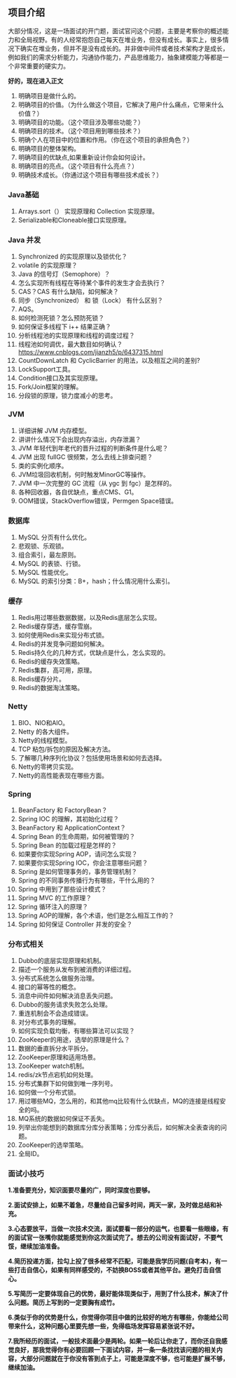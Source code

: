## 项目介绍

大部分情况，这是一场面试的开门题，面试官问这个问题，主要是考察你的概述能力和全局视野。有的人经常抱怨自己每天在堆业务，但没有成长。事实上，很多情况下确实在堆业务，但并不是没有成长的。并非做中间件或者技术架构才是成长，例如我们的需求分析能力，沟通协作能力，产品思维能力，抽象建模能力等都是一个非常重要的硬实力。

**好的，现在进入正文**

1. 明确项目是做什么的。
2. 明确项目的价值。（为什么做这个项目，它解决了用户什么痛点，它带来什么价值？）
3. 明确项目的功能。（这个项目涉及哪些功能？）
4. 明确项目的技术。（这个项目用到哪些技术？）
5. 明确个人在项目中的位置和作用。（你在这个项目的承担角色？）
6. 明确项目的整体架构。
7. 明确项目的优缺点,如果重新设计你会如何设计。
8. 明确项目的亮点。（这个项目有什么亮点？）
9. 明确技术成长。（你通过这个项目有哪些技术成长？）

### Java基础

1. Arrays.sort（） 实现原理和 Collection 实现原理。
2. Serializable和Cloneable接口实现原理。

### Java 并发

1. Synchronized 的实现原理以及锁优化？
2. volatile 的实现原理？
3. Java 的信号灯（Semophore）？
4. 怎么实现所有线程在等待某个事件的发生才会去执行？
5. CAS？CAS 有什么缺陷，如何解决？
6. 同步（Synchronized） 和 锁（Lock） 有什么区别？
7. AQS。
8. 如何检测死锁？怎么预防死锁？
9. 如何保证多线程下 i++ 结果正确？
10. 分析线程池的实现原理和线程的调度过程？
11. 线程池如何调优，最大数目如何确认？https://www.cnblogs.com/jianzh5/p/6437315.html
12. CountDownLatch 和 CyclicBarrier 的用法，以及相互之间的差别?
13. LockSupport工具。
14. Condition接口及其实现原理。
15. Fork/Join框架的理解。
16. 分段锁的原理，锁力度减小的思考。

### JVM

1. 详细讲解 JVM 内存模型。
2. 讲讲什么情况下会出现内存溢出，内存泄漏？
3. JVM 年轻代到年老代的晋升过程的判断条件是什么呢？
4. JVM 出现 fullGC 很频繁，怎么去线上排查问题？
5. 类的实例化顺序。
6. JVM垃圾回收机制，何时触发MinorGC等操作。
7. JVM 中一次完整的 GC 流程（从 ygc 到 fgc）是怎样的。
8. 各种回收器，各自优缺点，重点CMS、G1。
9. OOM错误，StackOverflow错误，Permgen Space错误。

### 数据库

1. MySQL 分页有什么优化。
2. 悲观锁、乐观锁。
3. 组合索引，最左原则。
4. MySQL 的表锁、行锁。
5. MySQL 性能优化。
6. MySQL 的索引分类：B+，hash；什么情况用什么索引。

### 缓存

1. Redis用过哪些数据数据，以及Redis底层怎么实现。
2. Redis缓存穿透，缓存雪崩。
3. 如何使用Redis来实现分布式锁。
4. Redis的并发竞争问题如何解决。
5. Redis持久化的几种方式，优缺点是什么，怎么实现的。
6. Redis的缓存失效策略。
7. Redis集群，高可用，原理。
8. Redis缓存分片。
9. Redis的数据淘汰策略。

### Netty

1. BIO、NIO和AIO。
2. Netty 的各大组件。
3. Netty的线程模型。
4. TCP 粘包/拆包的原因及解决方法。
5. 了解哪几种序列化协议？包括使用场景和如何去选择。
6. Netty的零拷贝实现。
7. Netty的高性能表现在哪些方面。

### Spring

1. BeanFactory 和 FactoryBean？
2. Spring IOC 的理解，其初始化过程？
3. BeanFactory 和 ApplicationContext？
4. Spring Bean 的生命周期，如何被管理的？
5. Spring Bean 的加载过程是怎样的？
6. 如果要你实现Spring AOP，请问怎么实现？
7. 如果要你实现Spring IOC，你会注意哪些问题？
8. Spring 是如何管理事务的，事务管理机制？
9. Spring 的不同事务传播行为有哪些，干什么用的？
10. Spring 中用到了那些设计模式？
11. Spring MVC 的工作原理？
12. Spring 循环注入的原理？
13. Spring AOP的理解，各个术语，他们是怎么相互工作的？
14. Spring 如何保证 Controller 并发的安全？

### 分布式相关

1. Dubbo的底层实现原理和机制。
2. 描述一个服务从发布到被消费的详细过程。
3. 分布式系统怎么做服务治理。
4. 接口的幂等性的概念。
5. 消息中间件如何解决消息丢失问题。
6. Dubbo的服务请求失败怎么处理。
7. 重连机制会不会造成错误。
8. 对分布式事务的理解。
9. 如何实现负载均衡，有哪些算法可以实现？
10. ZooKeeper的用途，选举的原理是什么？
11. 数据的垂直拆分水平拆分。
12. ZooKeeper原理和适用场景。
13. ZooKeeper watch机制。
14. redis/zk节点宕机如何处理。
15. 分布式集群下如何做到唯一序列号。
16. 如何做一个分布式锁。
17. 用过哪些MQ，怎么用的，和其他mq比较有什么优缺点，MQ的连接是线程安全的吗。
18. MQ系统的数据如何保证不丢失。
19. 列举出你能想到的数据库分库分表策略；分库分表后，如何解决全表查询的问题。
20. ZooKeeper的选举策略。
21. 全局ID。

### 面试小技巧

**1.准备要充分，知识面要尽量的广，同时深度也要够。**

**2.面试安排上，如果不着急，尽量给自己留多时间，两天一家，及时做总结和补充。**

**3.心态要放平，当做一次技术交流，面试要看一部分的运气，也要看一些眼缘，有的面试官一张嘴你就能感觉到你这次面试完了。想去的公司没有面试好，不要气馁，继续加油准备。**

**4.简历投递方面，拉勾上投了很多经常不匹配，可能是我学历问题(自考本)，有一些打击自信心，如果有同样感受的，不妨换BOSS或者其他平台。避免打击自信心。**

**5.写简历一定要体现自己的优势，最好能体现类似于，用到了什么技术，解决了什么问题。简历上写到的一定要胸有成竹。**

**6.类似于你的优势是什么，你觉得你项目中做的比较好的地方有哪些，你能给公司带来什么，这种问题心里要先想一些，免得临场发挥容易紧张说不好。**

**7.我所经历的面试，一般技术面最少是两轮。如果一轮后让你走了，而你还自我感觉良好，那我觉得你有必要回顾一下面试内容，并一条一条找找该问题的相关内容，大部分问题就在于你没有答到点子上，可能是深度不够，也可能是扩展不够，继续加油。**